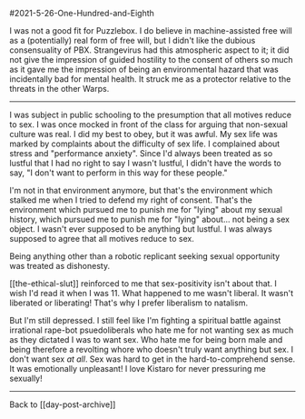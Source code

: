 #2021-5-26-One-Hundred-and-Eighth

I was not a good fit for Puzzlebox.  I do believe in machine-assisted free will as a (potentially) real form of free will, but I didn't like the dubious consensuality of PBX.  Strangevirus had this atmospheric aspect to it; it did not give the impression of guided hostility to the consent of others so much as it gave me the impression of being an environmental hazard that was incidentally bad for mental health.  It struck me as a protector relative to the threats in the other Warps.

---
I was subject in public schooling to the presumption that all motives reduce to sex.  I was once mocked in front of the class for arguing that non-sexual culture was real.  I did my best to obey, but it was awful.  My sex life was marked by complaints about the difficulty of sex life.  I complained about stress and "performance anxiety".  Since I'd always been treated as so lustful that I had no right to say I wasn't lustful, I didn't have the words to say, "I don't want to perform in this way for these people."

I'm not in that environment anymore, but that's the environment which stalked me when I tried to defend my right of consent.  That's the environment which pursued me to punish me for "lying" about my sexual history, which pursued me to punish me for "lying" about... not being a sex object.  I wasn't ever supposed to be anything but lustful.  I was always supposed to agree that all motives reduce to sex.

Being anything other than a robotic replicant seeking sexual opportunity was treated as dishonesty.

[[the-ethical-slut]] reinforced to me that sex-positivity isn't about that.  I wish I'd read it when I was 11.  What happened to me wasn't liberal.  It wasn't liberated or liberating!  That's why I prefer liberalism to natalism.

But I'm still depressed.  I still feel like I'm fighting a spiritual battle against irrational rape-bot psuedoliberals who hate me for not wanting sex as much as they dictated I was to want sex.  Who hate me for being born male and being therefore a revolting whore who doesn't truly want anything but sex.  I don't want sex *at all*.  Sex was hard to get in the hard-to-comprehend sense.  It was emotionally unpleasant!  I love Kistaro for never pressuring me sexually!

---
Back to [[day-post-archive]]